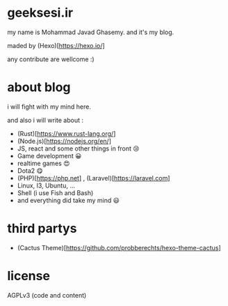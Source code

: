 # geeksesi.ir
my name is Mohammad Javad Ghasemy. and it's my blog.

maded by (Hexo)[https://hexo.io/]

any contribute are wellcome :)

# about blog
i will fight with my mind here.

and also i will write about :
- (Rust)[https://www.rust-lang.org/]
- (Node.js)[https://nodejs.org/en/]
- JS, react and some other things in front :cry:
- Game development :grinning:
- realtime games :heart_eyes:
- Dota2 :yum:
- (PHP)[https://php.net] , (Laravel)[https://laravel.com]
- Linux, I3, Ubuntu, ...
- Shell (i use Fish and Bash)
- and everything did take my mind :smiley:

# third partys
- (Cactus Theme)[https://github.com/probberechts/hexo-theme-cactus]


# license 
AGPLv3 (code and content)